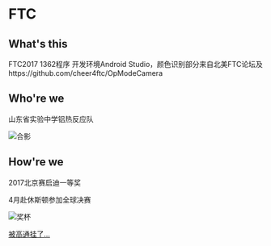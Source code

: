 # FTC

## What's this

FTC2017 1362程序
开发环境Android Studio，颜色识别部分来自北美FTC论坛及https://github.com/cheer4ftc/OpModeCamera

## Who're we

山东省实验中学铝热反应队

![合影](https://raw.githubusercontent.com/singleNeuron/FTC-1362/master/images/17032211227853.jpg)

## How're we

2017北京赛启迪一等奖

4月赴休斯顿参加全球决赛

![奖杯](https://raw.githubusercontent.com/singleNeuron/FTC-1362/master/images/IMG_1625.JPG)

[被高通挂了...](https://zhuanlan.zhihu.com/p/25806936)
